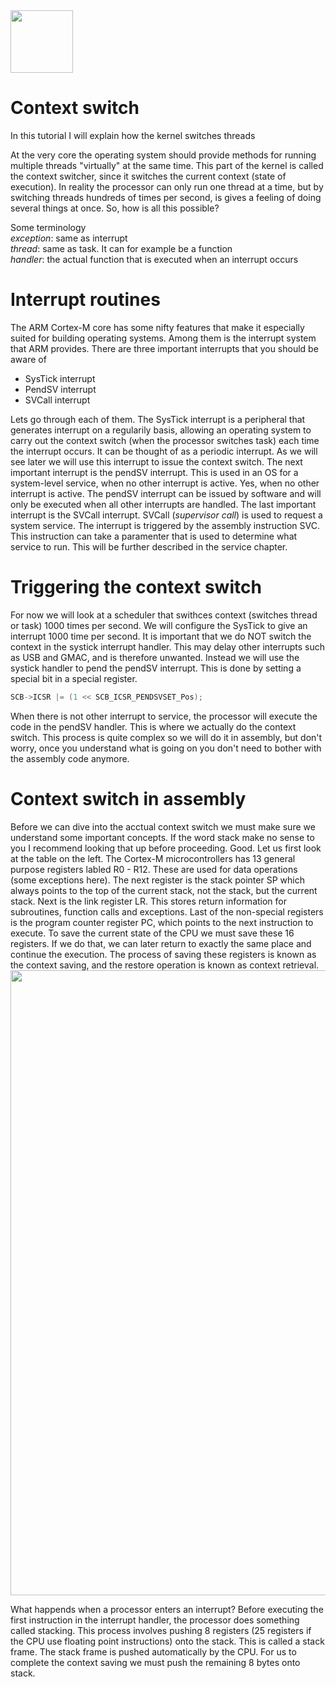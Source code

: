 <img src="https://github.com/bjornbrodtkorb/BlackOS/blob/master/BlackOS%20Graphics/black_os_logo_trim.png" width="100">

# Context switch

In this tutorial I will explain how the kernel switches threads

At the very core the operating system should provide methods for running multiple threads "virtually" at the same time. This part of the kernel is called the context switcher, since it switches the current context (state of execution). In reality the processor can only run one thread at a time, but by switching threads hundreds of times per second, is gives a feeling of doing several things at once. So, how is all this possible?

Some terminology<br />
_exception_: same as interrupt<br />
_thread_: same as task. It can for example be a function<br />
_handler_: the actual function that is executed when an interrupt occurs<br />


# Interrupt routines

The ARM Cortex-M core has some nifty features that make it especially suited for building operating systems. Among them is the interrupt system that ARM provides. There are three important interrupts that you should be aware of

- SysTick interrupt
- PendSV interrupt
- SVCall interrupt

Lets go through each of them. The SysTick interrupt is a peripheral that generates interrupt on a regularily basis, allowing an operating system to carry out the context switch (when the processor switches task) each time the interrupt occurs. It can be thought of as a periodic interrupt. As we will see later we will use this interrupt to issue the context switch. The next important interrupt is the pendSV interrupt. This is used in an OS for a system-level service, when no other interrupt is active. Yes, when no other interrupt is active. The pendSV interrupt can be issued by software and will only be executed when all other interrupts are handled. The last important interrupt is the SVCall interrupt. SVCall (_supervisor call_) is used to request a system service. The interrupt is triggered by the assembly instruction SVC. This instruction can take a paramenter that is used to determine what service to run. This will be further described in the service chapter. 

# Triggering the context switch

For now we will look at a scheduler that swithces context (switches thread or task) 1000 times per second. We will configure the SysTick to give an interrupt 1000 time per second. It is important that we do NOT switch the context in the systick interrupt handler. This may delay other interrupts such as USB and GMAC, and is therefore unwanted. Instead we will use the systick handler to pend the pendSV interrupt. This is done by setting a special bit in a special register.

```c
SCB->ICSR |= (1 << SCB_ICSR_PENDSVSET_Pos);
```

When there is not other interrupt to service, the processor will execute the code in the pendSV handler. This is where we actually do the context switch. This process is quite complex so we will do it in assembly, but don't worry, once you understand what is going on you don't need to bother with the assembly code anymore.  

# Context switch in assembly

Before we can dive into the acctual context switch we must make sure we understand some important concepts. If the word stack make no sense to you I recommend looking that up before proceeding. Good. Let us first look at the table on the left. The Cortex-M microcontrollers has 13 general purpose registers labled R0 - R12. These are used for data operations (some exceptions here). The next register is the stack pointer SP which always points to the top of the current stack, not the stack, but the current stack. Next is the link register LR. This stores return information for subroutines, function calls and exceptions. Last of the non-special registers is the program counter register PC, which points to the next instruction to execute. To save the current state of the CPU we must save these 16 registers. If we do that, we can later return to exactly the same place and continue the execution. The process of saving these registers is known as the context saving, and the restore operation is known as context retrieval.
<img src="https://github.com/bjornbrodtkorb/x-operating-system/blob/master/X%20Graphics/cortex_stack_frame_reg.png" width="1000">

What happends when a processor enters an interrupt? Before executing the first instruction in the interrupt handler, the processor does something called stacking. This process involves pushing 8 registers (25 registers if the CPU use floating point instructions) onto the stack. This is called a stack frame. The stack frame is pushed automatically by the CPU. For us to complete the context saving we must push the remaining 8 bytes onto stack. 
